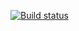 [![Build status](https://ci.appveyor.com/api/projects/status/k7wa07t8i6e0lge0?svg=true)](https://ci.appveyor.com/project/Kseniya-Zakharova/appveyor1)
